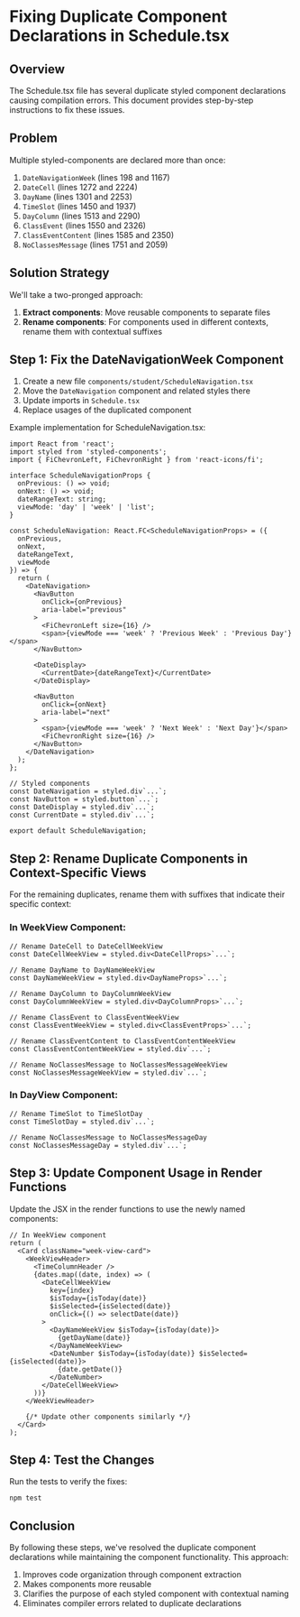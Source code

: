 # Fixing Duplicate Component Declarations in Schedule.tsx

## Overview

The Schedule.tsx file has several duplicate styled component declarations causing compilation errors. This document provides step-by-step instructions to fix these issues.

## Problem

Multiple styled-components are declared more than once:

1. `DateNavigationWeek` (lines 198 and 1167)
2. `DateCell` (lines 1272 and 2224)
3. `DayName` (lines 1301 and 2253)
4. `TimeSlot` (lines 1450 and 1937)
5. `DayColumn` (lines 1513 and 2290)
6. `ClassEvent` (lines 1550 and 2326)
7. `ClassEventContent` (lines 1585 and 2350)
8. `NoClassesMessage` (lines 1751 and 2059)

## Solution Strategy

We'll take a two-pronged approach:

1. **Extract components**: Move reusable components to separate files
2. **Rename components**: For components used in different contexts, rename them with contextual suffixes

## Step 1: Fix the DateNavigationWeek Component

1. Create a new file `components/student/ScheduleNavigation.tsx`
2. Move the `DateNavigation` component and related styles there
3. Update imports in `Schedule.tsx`
4. Replace usages of the duplicated component

Example implementation for ScheduleNavigation.tsx:
```tsx
import React from 'react';
import styled from 'styled-components';
import { FiChevronLeft, FiChevronRight } from 'react-icons/fi';

interface ScheduleNavigationProps {
  onPrevious: () => void;
  onNext: () => void;
  dateRangeText: string;
  viewMode: 'day' | 'week' | 'list';
}

const ScheduleNavigation: React.FC<ScheduleNavigationProps> = ({
  onPrevious,
  onNext,
  dateRangeText,
  viewMode
}) => {
  return (
    <DateNavigation>
      <NavButton 
        onClick={onPrevious}
        aria-label="previous"
      >
        <FiChevronLeft size={16} />
        <span>{viewMode === 'week' ? 'Previous Week' : 'Previous Day'}</span>
      </NavButton>
      
      <DateDisplay>
        <CurrentDate>{dateRangeText}</CurrentDate>
      </DateDisplay>
      
      <NavButton 
        onClick={onNext}
        aria-label="next"
      >
        <span>{viewMode === 'week' ? 'Next Week' : 'Next Day'}</span>
        <FiChevronRight size={16} />
      </NavButton>
    </DateNavigation>
  );
};

// Styled components
const DateNavigation = styled.div`...`;
const NavButton = styled.button`...`;
const DateDisplay = styled.div`...`;
const CurrentDate = styled.div`...`;

export default ScheduleNavigation;
```

## Step 2: Rename Duplicate Components in Context-Specific Views

For the remaining duplicates, rename them with suffixes that indicate their specific context:

### In WeekView Component:
```tsx
// Rename DateCell to DateCellWeekView
const DateCellWeekView = styled.div<DateCellProps>`...`;

// Rename DayName to DayNameWeekView 
const DayNameWeekView = styled.div<DayNameProps>`...`;

// Rename DayColumn to DayColumnWeekView
const DayColumnWeekView = styled.div<DayColumnProps>`...`;

// Rename ClassEvent to ClassEventWeekView
const ClassEventWeekView = styled.div<ClassEventProps>`...`;

// Rename ClassEventContent to ClassEventContentWeekView
const ClassEventContentWeekView = styled.div`...`;

// Rename NoClassesMessage to NoClassesMessageWeekView
const NoClassesMessageWeekView = styled.div`...`;
```

### In DayView Component:
```tsx
// Rename TimeSlot to TimeSlotDay
const TimeSlotDay = styled.div`...`;

// Rename NoClassesMessage to NoClassesMessageDay
const NoClassesMessageDay = styled.div`...`;
```

## Step 3: Update Component Usage in Render Functions

Update the JSX in the render functions to use the newly named components:

```tsx
// In WeekView component
return (
  <Card className="week-view-card">
    <WeekViewHeader>
      <TimeColumnHeader />
      {dates.map((date, index) => (
        <DateCellWeekView 
          key={index}
          $isToday={isToday(date)}
          $isSelected={isSelected(date)}
          onClick={() => selectDate(date)}
        >
          <DayNameWeekView $isToday={isToday(date)}>
            {getDayName(date)}
          </DayNameWeekView>
          <DateNumber $isToday={isToday(date)} $isSelected={isSelected(date)}>
            {date.getDate()}
          </DateNumber>
        </DateCellWeekView>
      ))}
    </WeekViewHeader>
    
    {/* Update other components similarly */}
  </Card>
);
```

## Step 4: Test the Changes

Run the tests to verify the fixes:

```
npm test
```

## Conclusion

By following these steps, we've resolved the duplicate component declarations while maintaining the component functionality. This approach:

1. Improves code organization through component extraction
2. Makes components more reusable
3. Clarifies the purpose of each styled component with contextual naming
4. Eliminates compiler errors related to duplicate declarations 